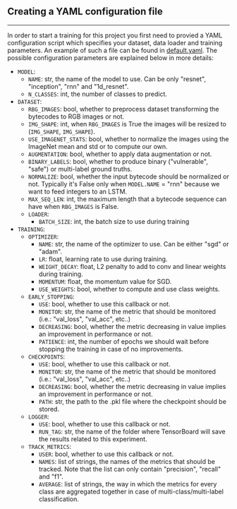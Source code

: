 ## Creating a YAML configuration file
---
In order to start a training for this project you first need to provied a YAML configuration script which specifies your dataset, data loader and training parameters. An example of such a file can be found in [default.yaml](https://github.com/mwritescode/smart-contracts-vulnerabilities/blob/main/src/config/experiments/default.yaml). The possible configuration parameters are explained below in more details:

- `MODEL`:
  - `NAME`: str, the name of the model to use. Can be only "resnet", "inception", "rnn" and "1d_resnet".
  - `N_CLASSES`: int, the number of classes to predict.
- `DATASET`:
  - `RBG_IMAGES`: bool, whether to preprocess dataset transforming the bytecodes to RGB images or not.
  - `IMG_SHAPE`: int, when `RBG_IMAGES` is True the images will be resized to (`IMG_SHAPE`, `IMG_SHAPE`).
  - `USE_IMAGENET_STATS`: bool, whether to normalize the images using the ImageNet mean and std or to compute our own.
  - `AUGMENTATION`: bool, whether to apply data augmentation or not.
  - `BINARY_LABELS`: bool, whether to produce binary ("vulnerable", "safe") or multi-label ground truths.
  - `NORMALIZE`: bool, whether the input bytecode should be normalized or not. Typically it's False only when `MODEL.NAME` = "rnn" because we want to feed integers to an LSTM.
  - `MAX_SEQ_LEN`: int, the maximum length that a bytecode sequence can have when `RBG_IMAGES` is False.
  - `LOADER`:
    - `BATCH_SIZE`: int, the batch size to use during training
- `TRAINING`:
  - `OPTIMIZER`:
    - `NAME`: str, the name of the optimizer to use. Can be either "sgd" or "adam".
    - `LR`: float, learning rate to use during training.
    - `WEIGHT_DECAY`: float, L2 penalty to add to conv and linear weights during training.
    - `MOMENTUM`: float, the momentum value for SGD.
    - `USE_WEIGHTS`: bool, whether to compute and use class weights.
  - `EARLY_STOPPING`:
    - `USE`: bool, whether to use this callback or not.
    - `MONITOR`: str, the name of the metric that should be monitored (i.e.: "val_loss", "val_acc", etc..)
    - `DECREASING`: bool, whether the metric decreasing in value implies an improvement in performance or not.
    - `PATIENCE`: int, the number of epochs we should wait before stopping the training in case of no improvements.
  - `CHECKPOINTS`:
    - `USE`: bool, whether to use this callback or not.
    - `MONITOR`: str, the name of the metric that should be monitored (i.e.: "val_loss", "val_acc", etc..)
    - `DECREASING`: bool, whether the metric decreasing in value implies an improvement in performance or not.
    - `PATH`: str, the path to the .pkl file where the checkpoint should be stored.
  - `LOGGER`:
    - `USE`: bool, whether to use this callback or not.
    - `RUN_TAG`: str, the name of the folder where TensorBoard will save the results related to this experiment.
  - `TRACK_METRICS`:
    - `USER`: bool, whether to use this callback or not.
    - `NAMES`: list of strings, the names of the metrics that should be tracked. Note that the list can only contain "precision", "recall" and "f1".
    - `AVERAGE`: list of strings, the way in which the metrics for every class are aggregated together in case of multi-class/multi-label classification.
